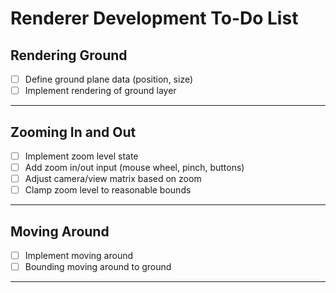# Renderer Development To-Do List

## Rendering Ground
- [ ] Define ground plane data (position, size)
- [ ] Implement rendering of ground layer

---

## Zooming In and Out
- [ ] Implement zoom level state
- [ ] Add zoom in/out input (mouse wheel, pinch, buttons)
- [ ] Adjust camera/view matrix based on zoom
- [ ] Clamp zoom level to reasonable bounds

---

## Moving Around 
- [ ] Implement moving around 
- [ ] Bounding moving around to ground 

---
